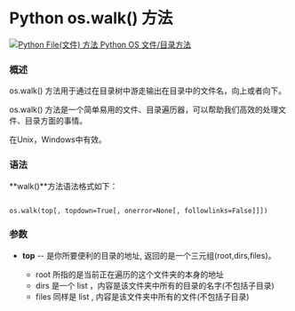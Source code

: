 Python os.walk() 方法
===================

 [![Python File(文件) 方法](../images/up.gif)
 Python OS 文件/目录方法](os-file-methods.html)


  ### 概述

 os.walk() 方法用于通过在目录树中游走输出在目录中的文件名，向上或者向下。

 os.walk() 方法是一个简单易用的文件、目录遍历器，可以帮助我们高效的处理文件、目录方面的事情。

 在Unix，Windows中有效。

 ### 语法

 **walk()**方法语法格式如下：

 
```

os.walk(top[, topdown=True[, onerror=None[, followlinks=False]]])

```

 ### 参数

 *  **top** -- 是你所要便利的目录的地址, 返回的是一个三元组(root,dirs,files)。

 
	 + root 所指的是当前正在遍历的这个文件夹的本身的地址
	 + dirs 是一个 list ，内容是该文件夹中所有的目录的名字(不包括子目录)
	 + files 同样是 list , 内容是该文件夹中所有的文件(不包括子目录)